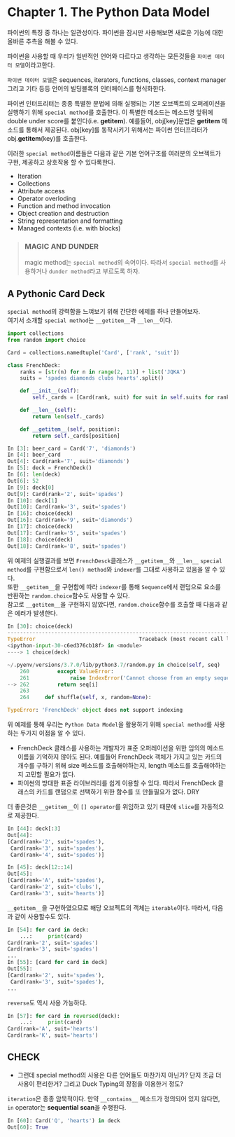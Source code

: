 # Chapter 1. The Python Data Model

파이썬의 특징 중 하나는 일관성이다. 파이썬을 잠시만 사용해보면 새로운 기능에 대한 올바른 추측을 해볼 수 있다.  

파이썬을 사용할 때 우리가 일반적인 언어와 다르다고 생각하는 모든것들을 `파이썬 데이터 모델`이라고한다.  

`파이썬 데이터 모델`은 sequences, iterators, functions, classes, context manager 그리고 기타 등등 언어의 빌딩블록의 인터페이스를 형식화한다.   

파이썬 인터프리터는 종종 특별한 문법에 의해 실행되는 기본 오브젝트의 오퍼레이션을 실행하기 위해 `special method`를 호출한다. 이 특별한 메소드는 메소드명 앞뒤에 double under score를 붙인다(i.e. __getitem__). 예를들어, obj[key]문법은 __getitem__ 메소드를 통해서 제공된다. obj[key]를 동작시키기 위해서는 파이썬 인터프리터가 obj.__getitem__(key)를 호출한다. 

이러한 `special method`이름들은 다음과 같은 기본 언어구조를 여러분의 오브젝트가 구현, 제공하고 상호작용 할 수 있다록한다.  

* Iteration
* Collections
* Attribute access
* Operator overloding
* Function and method invocation
* Object creation and destruction
* String representation and formatting
* Managed contexts (i.e. with blocks)

>### MAGIC AND DUNDER
>magic method는 `special method`의 속어이다. 따라서 `special method`를 사용하거나 `dunder method`라고 부르도록 하자.

## A Pythonic Card Deck

`special method`의 강력함을 느껴보기 위해 간단한 에제를 하나 만들어보자.  
여기서 소개할 `special method`는 `__getitem__`과 `__len__`이다. 

```python
import collections
from random import choice

Card = collections.namedtuple('Card', ['rank', 'suit'])

class FrenchDeck:
    ranks = [str(n) for n in range(2, 11)] + list('JQKA')
    suits = 'spades diamonds clubs hearts'.split()

    def __init__(self):
        self._cards = [Card(rank, suit) for suit in self.suits for rank in self.ranks]

    def __len__(self):
        return len(self._cards)

    def __getitem__(self, position):
        return self._cards[position]
```
```python
In [3]: beer_card = Card('7', 'diamonds')
In [4]: beer_card
Out[4]: Card(rank='7', suit='diamonds')
In [5]: deck = FrenchDeck()
In [6]: len(deck)
Out[6]: 52
In [9]: deck[0]
Out[9]: Card(rank='2', suit='spades')
In [10]: deck[1]
Out[10]: Card(rank='3', suit='spades')
In [16]: choice(deck)
Out[16]: Card(rank='9', suit='diamonds')
In [17]: choice(deck)
Out[17]: Card(rank='5', suit='spades')
In [18]: choice(deck)
Out[18]: Card(rank='8', suit='spades')
```

위 예제의 실행결과를 보면 `FrenchDesck`클래스가 `__getitem__`와 `__len__` `special method`를 구현함으로서 `len() method`와 `indexer`를 그대로 사용하고 있음을 알 수 있다.  
또한 `__getitem__`을 구현함에 따라 `indexer`를 통해 `Sequence`에서 랜덤으로 요소를 반환하는 `random.choice`함수도 사용할 수 있다.  
참고로 `__getitem__`을 구현하지 않았다면, `random.choice`함수를 호출할 때 다음과 같은 에러가 발생한다.   

```python
In [30]: choice(deck)
---------------------------------------------------------------------------
TypeError                                 Traceback (most recent call last)
<ipython-input-30-c6ed376cb18f> in <module>
----> 1 choice(deck)

~/.pyenv/versions/3.7.0/lib/python3.7/random.py in choice(self, seq)
    260         except ValueError:
    261             raise IndexError('Cannot choose from an empty sequence') from None
--> 262         return seq[i]
    263
    264     def shuffle(self, x, random=None):

TypeError: 'FrenchDeck' object does not support indexing
```

위 예제를 통해 우리는 `Python Data Model`을 활용하기 위해 `special method`를 사용하는 두가지 이점을 알 수 있다.

* FrenchDeck 클래스를 사용하는 개발자가 표준 오퍼레이션을 위한 임의의 메소드 이름을 기억하지 않아도 된다. 예를들어 FrenchDeck 객체가 가지고 있는 카드의 개수를 구하기 위해 size 메소드를 호출해야하는지, length 메소드를 호출해야하는지 고민할 필요가 없다. 
* 파이썬의 방대한 표준 라이브러리를 쉽게 이용할 수 있다. 따라서 FrenchDeck 클래스의 카드를 랜덤으로 선택하기 위한 함수를 또 만들필요가 없다. DRY

더 좋은것은 `__getitem__`이 `[] operator`를 위임하고 있기 때문에 `slice`를 자동적으로 제공한다.  

```python
In [44]: deck[:3]
Out[44]:
[Card(rank='2', suit='spades'),
 Card(rank='3', suit='spades'),
 Card(rank='4', suit='spades')]

In [45]: deck[12::14]
Out[45]:
[Card(rank='A', suit='spades'),
 Card(rank='2', suit='clubs'),
 Card(rank='3', suit='hearts')]
```

`__getitem__`을 구현하였으므로 해당 오브젝트의 객체는 `iterable`이다. 따라서, 다음과 같이 사용할수도 있다.  

```python
In [54]: for card in deck:
    ...:     print(card)
Card(rank='2', suit='spades')
Card(rank='3', suit='spades')
...
In [55]: [card for card in deck]
Out[55]:
[Card(rank='2', suit='spades'),
 Card(rank='3', suit='spades'),
...
```

`reverse`도 역시 사용 가능하다. 

```python
In [57]: for card in reversed(deck):
    ...:     print(card)
Card(rank='A', suit='hearts')
Card(rank='K', suit='hearts')
```

## CHECK

* 그런데 special method의 사용은 다른 언어들도 마찬가지 아닌가? 단지 조금 더 사용이 편리한거? 그리고 Duck Typing의 장점을 이용한거 정도?

`iteration`은 종종 암묵적이다. 만약 `__contains__` 메소드가 정의되어 있지 않다면, `in` operator는 **sequential scan**을 수행한다.  

```python
In [60]: Card('Q', 'hearts') in deck
Out[60]: True
```
